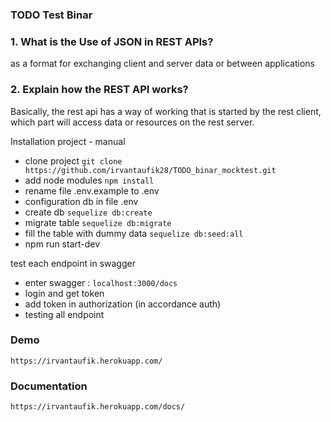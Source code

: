 ### TODO Test Binar

### 1. What is the Use of JSON in REST APIs?

as a format for exchanging client and server data or between applications

### 2. Explain how the REST API works?

Basically, the rest api has a way of working that is started by the rest client, which part will access data or resources on the rest server.


Installation project - manual

- clone project `git clone https://github.com/irvantaufik28/TODO_binar_mocktest.git`
- add node modules `npm install`
- rename file .env.example to .env
- configuration db in file .env
- create db `sequelize db:create`
- migrate table `sequelize db:migrate`
- fill the table with dummy data `sequelize db:seed:all`
- npm run start-dev

test each endpoint in swagger

- enter swagger : `localhost:3000/docs` 
- login and get token  
- add token in authorization (in accordance auth)
- testing all endpoint

### Demo
```
https://irvantaufik.herokuapp.com/
```
### Documentation
```
https://irvantaufik.herokuapp.com/docs/
```

